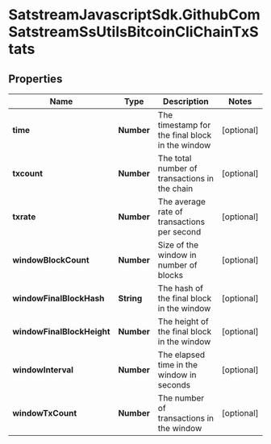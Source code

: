 # SatstreamJavascriptSdk.GithubComSatstreamSsUtilsBitcoinCliChainTxStats

## Properties
Name | Type | Description | Notes
------------ | ------------- | ------------- | -------------
**time** | **Number** | The timestamp for the final block in the window | [optional] 
**txcount** | **Number** | The total number of transactions in the chain | [optional] 
**txrate** | **Number** | The average rate of transactions per second | [optional] 
**windowBlockCount** | **Number** | Size of the window in number of blocks | [optional] 
**windowFinalBlockHash** | **String** | The hash of the final block in the window | [optional] 
**windowFinalBlockHeight** | **Number** | The height of the final block in the window | [optional] 
**windowInterval** | **Number** | The elapsed time in the window in seconds | [optional] 
**windowTxCount** | **Number** | The number of transactions in the window | [optional] 
